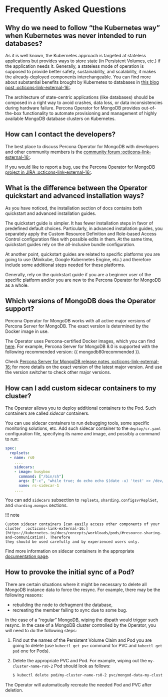 # Frequently Asked Questions

## Why do we need to follow “the Kubernetes way” when Kubernetes was never intended to run databases?

As it is well known, the Kubernetes approach is targeted at stateless
applications but provides ways to store state (in Persistent Volumes, etc.) if
the application needs it. Generally, a stateless mode of operation is supposed
to provide better safety, sustainability, and scalability, it makes the
already-deployed components interchangeable. You can find more about substantial
benefits brought by Kubernetes to databases in [this blog post  :octicons-link-external-16:](https://www.percona.com/blog/2020/10/08/the-criticality-of-a-kubernetes-operator-for-databases/).

The architecture of state-centric applications (like databases) should be
composed in a right way to avoid crashes, data loss, or data inconsistencies
during hardware failure. Percona Operator for MongoDB provides
out-of-the-box functionality to automate provisioning and
management of highly available MongoDB database clusters on Kubernetes.

## How can I contact the developers?

The best place to discuss Percona Operator for MongoDB with developers and other
community members is the [community forum  :octicons-link-external-16:](https://forums.percona.com/categories/kubernetes-operator-percona-server-mongodb).

If you would like to report a bug, use the Percona Operator for MongoDB
[project in JIRA  :octicons-link-external-16:](https://jira.percona.com/projects/K8SPSMDB).

## What is the difference between the Operator quickstart and advanced installation ways?

As you have noticed, the installation section of docs contains both quickstart
and advanced installation guides.

The quickstart guide is simpler. It has fewer installation steps in favor of
predefined default choices. Particularly, in advanced installation guides, you
separately apply the Custom Resource Definition and Role-based Access Control
configuration files with possible edits in them. At the same time, quickstart
guides rely on the all-inclusive bundle configuration.

At another point, quickstart guides are related to specific platforms you are
going to use (Minikube, Google Kubernetes Engine, etc.) and therefore include
some additional steps needed for these platforms.

Generally, rely on the quickstart guide if you are a beginner user of the
specific platform and/or you are new to the Percona Operator for MongoDB as a
whole.

## Which versions of MongoDB does the Operator support?

Percona Operator for MongoDB works
with all active major versions of Percona Server for MongoDB. The exact version is
determined by the Docker image in use.

The Operator uses Percona-certified Docker images, which you can find [here](images.md).
For example, Percona Server for MongoDB 8.0 is supported with the following
recommended version: {{ mongodb80recommended }}. 

Check [Percona Server for MongoDB release notes :octicons-link-external-16:](https://docs.percona.com/percona-server-for-mongodb/latest/release_notes/index.html) for more details on the exact version of the latest major version. And use the version switcher to check other major versions.

## How can I add custom sidecar containers to my cluster?

The Operator allows you to deploy additional containers to
the Pod. Such containers are called *sidecar* containers. 

You can use sidecar containers to run debugging tools, some specific
monitoring solutions, etc. Add such sidecar container to the `deploy/cr.yaml`
configuration file, specifying its name and image, and possibly a command to 
run:

```yaml
spec:
  replsets:
  - name: rs0
    ....
    sidecars:
    - image: busybox
      command: ["/bin/sh"]
      args: ["-c", "while true; do echo echo $(date -u) 'test' >> /dev/null; sleep 5; done"]
      name: rs-sidecar-1
    ....
```

You can add `sidecars` subsection to `replsets`, `sharding.configsvrReplSet`,
and `sharding.mongos` sections.

!!! note

    Custom sidecar containers [can easily access other components of your cluster  :octicons-link-external-16:](https://kubernetes.io/docs/concepts/workloads/pods/#resource-sharing-and-communication). Therefore
    they should be used carefully and by experienced users only.

Find more information on sidecar containers in the appropriate [documentation page](sidecar.md).

## How to provoke the initial sync of a Pod?

There are certain situations where it might be necessary to delete all MongoDB
instance data to force the resync. For example, there may be the following
reasons:

* rebuilding the node to defragment the database,
* recreating the member failing to sync due to some bug.

In the case of a “regular” MongoDB, wiping the dbpath would trigger such resync.
In the case of a MongoDB cluster controlled by the Operator, you will need to do
the following steps:

1. Find out the names of the Persistent Volume Claim and Pod you are going to
    delete (use `kubectl get pvc` command for PVC and `kubectl get pod` one
    for Pods).
2. Delete the appropriate PVC and Pod. For example, wiping out the
    `my-cluster-name-rs0-2` Pod should look as follows:

    ``` {.bash data-prompt="$" }
    $ kubectl delete pod/my-cluster-name-rs0-2 pvc/mongod-data-my-cluster-name-rs0-2
    ```

The Operator will automatically recreate the needed Pod and PVC after deletion.
